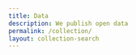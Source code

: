 ```yaml
---
title: Data
description: We publish open data
permalink: /collection/
layout: collection-search
---
```

